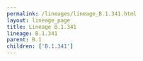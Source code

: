 ```yaml
---
permalink: /lineages/lineage_B.1.341.html
layout: lineage_page
title: Lineage B.1.341
lineage: B.1.341
parent: B.1
children: ['B.1.341']
---
```

